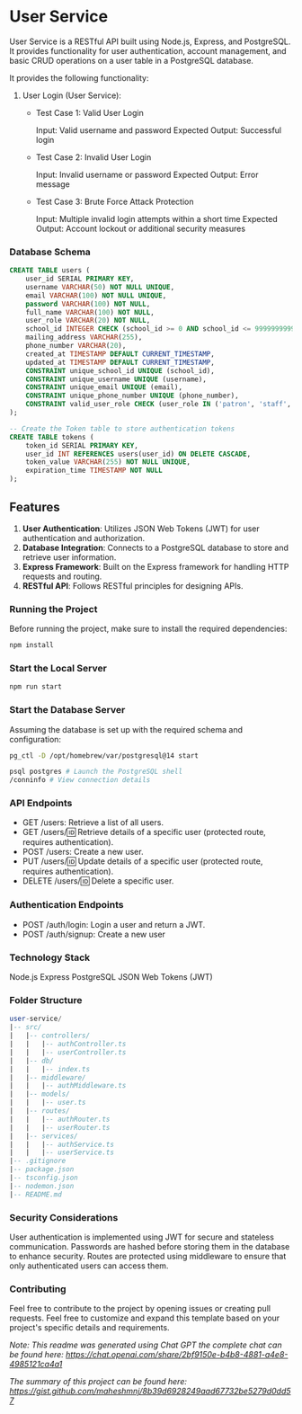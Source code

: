 # User Service

User Service is a RESTful API built using Node.js, Express, and PostgreSQL. It provides functionality for user authentication, account management, and basic CRUD operations on a user table in a PostgreSQL database.

It provides the following functionality:

1. User Login (User Service):

   - Test Case 1: Valid User Login

     Input: Valid username and password
     Expected Output: Successful login

   - Test Case 2: Invalid User Login

     Input: Invalid username or password
     Expected Output: Error message

   - Test Case 3: Brute Force Attack Protection

     Input: Multiple invalid login attempts within a short time
     Expected Output: Account lockout or additional security measures

### Database Schema

```SQL
CREATE TABLE users (
    user_id SERIAL PRIMARY KEY,
    username VARCHAR(50) NOT NULL UNIQUE,
    email VARCHAR(100) NOT NULL UNIQUE,
    password VARCHAR(100) NOT NULL,
    full_name VARCHAR(100) NOT NULL,
    user_role VARCHAR(20) NOT NULL,
    school_id INTEGER CHECK (school_id >= 0 AND school_id <= 9999999999),
    mailing_address VARCHAR(255),
    phone_number VARCHAR(20),
    created_at TIMESTAMP DEFAULT CURRENT_TIMESTAMP,
    updated_at TIMESTAMP DEFAULT CURRENT_TIMESTAMP,
    CONSTRAINT unique_school_id UNIQUE (school_id),
    CONSTRAINT unique_username UNIQUE (username),
    CONSTRAINT unique_email UNIQUE (email),
    CONSTRAINT unique_phone_number UNIQUE (phone_number),
    CONSTRAINT valid_user_role CHECK (user_role IN ('patron', 'staff', 'librarian'))
);

-- Create the Token table to store authentication tokens
CREATE TABLE tokens (
    token_id SERIAL PRIMARY KEY,
    user_id INT REFERENCES users(user_id) ON DELETE CASCADE,
    token_value VARCHAR(255) NOT NULL UNIQUE,
    expiration_time TIMESTAMP NOT NULL
);
```

## Features

1. **User Authentication**: Utilizes JSON Web Tokens (JWT) for user authentication and authorization.
2. **Database Integration**: Connects to a PostgreSQL database to store and retrieve user information.
3. **Express Framework**: Built on the Express framework for handling HTTP requests and routing.
4. **RESTful API**: Follows RESTful principles for designing APIs.

### Running the Project

Before running the project, make sure to install the required dependencies:

```bash
npm install
```

### Start the Local Server

```bash
npm run start
```

### Start the Database Server

Assuming the database is set up with the required schema and configuration:

```bash
pg_ctl -D /opt/homebrew/var/postgresql@14 start
```

```bash
psql postgres # Launch the PostgreSQL shell
/conninfo # View connection details
```

### API Endpoints

- GET /users: Retrieve a list of all users.
- GET /users/:id: Retrieve details of a specific user (protected route, requires authentication).
- POST /users: Create a new user.
- PUT /users/:id: Update details of a specific user (protected route, requires authentication).
- DELETE /users/:id: Delete a specific user.

### Authentication Endpoints

- POST /auth/login: Login a user and return a JWT.
- POST /auth/signup: Create a new user

### Technology Stack

Node.js
Express
PostgreSQL
JSON Web Tokens (JWT)

### Folder Structure

```sql
user-service/
|-- src/
|   |-- controllers/
|   |   |-- authController.ts
|   |   |-- userController.ts
|   |-- db/
|   |   |-- index.ts
|   |-- middleware/
|   |   |-- authMiddleware.ts
|   |-- models/
|   |   |-- user.ts
|   |-- routes/
|   |   |-- authRouter.ts
|   |   |-- userRouter.ts
|   |-- services/
|   |   |-- authService.ts
|   |   |-- userService.ts
|-- .gitignore
|-- package.json
|-- tsconfig.json
|-- nodemon.json
|-- README.md
```

### Security Considerations

User authentication is implemented using JWT for secure and stateless communication.
Passwords are hashed before storing them in the database to enhance security.
Routes are protected using middleware to ensure that only authenticated users can access them.

### Contributing

Feel free to contribute to the project by opening issues or creating pull requests.
Feel free to customize and expand this template based on your project's specific details and requirements.

_Note: This readme was generated using Chat GPT the complete chat can be found here: https://chat.openai.com/share/2bf9150e-b4b8-4881-a4e8-4985121ca4a1_

_The summary of this project can be found here: https://gist.github.com/maheshmnj/8b39d6928249aad67732be5279d0dd57_
